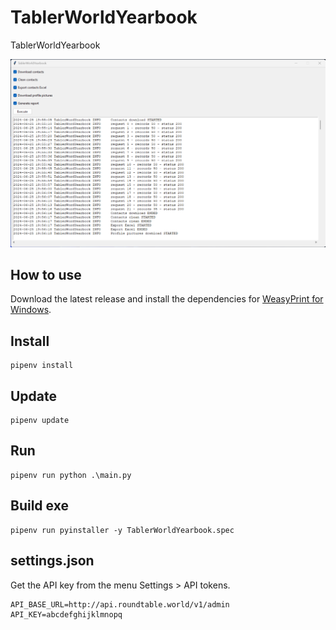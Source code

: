 # TablerWorldYearbook

TablerWorldYearbook

![Screenshot](docs/screenshot-01.png "Screenshot")

## How to use

Download the latest release and install the dependencies for [WeasyPrint for Windows](https://doc.courtbouillon.org/weasyprint/stable/first_steps.html#windows).

## Install

    pipenv install

## Update

    pipenv update

## Run

    pipenv run python .\main.py

## Build exe

    pipenv run pyinstaller -y TablerWorldYearbook.spec

## settings.json

Get the API key from the menu Settings > API tokens.

    API_BASE_URL=http://api.roundtable.world/v1/admin
    API_KEY=abcdefghijklmnopq
